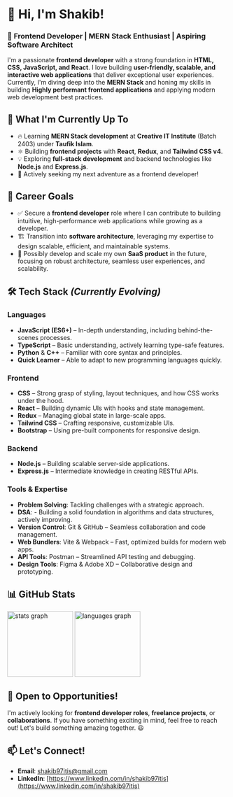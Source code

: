# 👋 Hi, I'm **Shakib**!

### 🚀 **Frontend Developer** | **MERN Stack Enthusiast** | **Aspiring Software Architect**

I'm a passionate **frontend developer** with a strong foundation in **HTML, CSS, JavaScript, and React**. I love building **user-friendly, scalable, and interactive web applications** that deliver exceptional user experiences. Currently, I'm diving deep into the **MERN Stack** and honing my skills in building **Highly performant frontend applications** and applying modern web development best practices.

## 🌱 **What I'm Currently Up To**

- 🔥 Learning **MERN Stack development** at **Creative IT Institute** (Batch 2403) under **Taufik Islam**.
- ⚛️ Building **frontend projects** with **React**, **Redux**, and **Tailwind CSS v4**.
- 💡 Exploring **full-stack development** and backend technologies like **Node.js** and **Express.js**.
- 🎯 Actively seeking my next adventure as a frontend developer!

## 🎯 **Career Goals**

- ✅ Secure a **frontend developer** role where I can contribute to building intuitive, high-performance web applications while growing as a developer.
- 🏗️ Transition into **software architecture**, leveraging my expertise to design scalable, efficient, and maintainable systems.
- 🚀 Possibly develop and scale my own **SaaS product** in the future, focusing on robust architecture, seamless user experiences, and scalability.

## 🛠️ **Tech Stack** _(Currently Evolving)_

### **Languages**

- **JavaScript (ES6+)** – In-depth understanding, including behind-the-scenes processes.
- **TypeScript** – Basic understanding, actively learning type-safe features.
- **Python** & **C++** – Familiar with core syntax and principles.
- **Quick Learner** – Able to adapt to new programming languages quickly.

### **Frontend**

- **CSS** – Strong grasp of styling, layout techniques, and how CSS works under the hood.
- **React** – Building dynamic UIs with hooks and state management.
- **Redux** – Managing global state in large-scale apps.
- **Tailwind CSS** – Crafting responsive, customizable UIs.
- **Bootstrap** – Using pre-built components for responsive design.

### **Backend**

- **Node.js** – Building scalable server-side applications.
- **Express.js** – Intermediate knowledge in creating RESTful APIs.

### **Tools & Expertise**

- **Problem Solving**: Tackling challenges with a strategic approach.
- **DSA**: - Building a solid foundation in algorithms and data structures, actively improving.
- **Version Control**: Git & GitHub – Seamless collaboration and code management.
- **Web Bundlers**: Vite & Webpack – Fast, optimized builds for modern web apps.
- **API Tools**: Postman – Streamlined API testing and debugging.
- **Design Tools**: Figma & Adobe XD – Collaborative design and prototyping.

## 📊 **GitHub Stats**

<div align="left">
  <img src="https://github-readme-stats.vercel.app/api?username=shakib97itis&hide_title=false&hide_rank=false&show_icons=true&include_all_commits=true&count_private=true&disable_animations=false&theme=dracula&locale=en&hide_border=false" height="150" alt="stats graph"  />
  <img src="https://github-readme-stats.vercel.app/api/top-langs?username=shakib97itis&locale=en&hide_title=false&layout=compact&card_width=380&langs_count=5&theme=dracula&hide_border=false" height="150" alt="languages graph"  />
</div>

## 🚀 **Open to Opportunities!**

I'm actively looking for **frontend developer roles**, **freelance projects**, or **collaborations**. If you have something exciting in mind, feel free to reach out! Let's build something amazing together. 😃

## 📫 **Let's Connect!**

- **Email**: [shakib97itis@gmail.com](mailto:shakib97itis@gmail.com)
- **LinkedIn**: [https://www.linkedin.com/in/shakib97itis](https://www.linkedin.com/in/shakib97itis)

